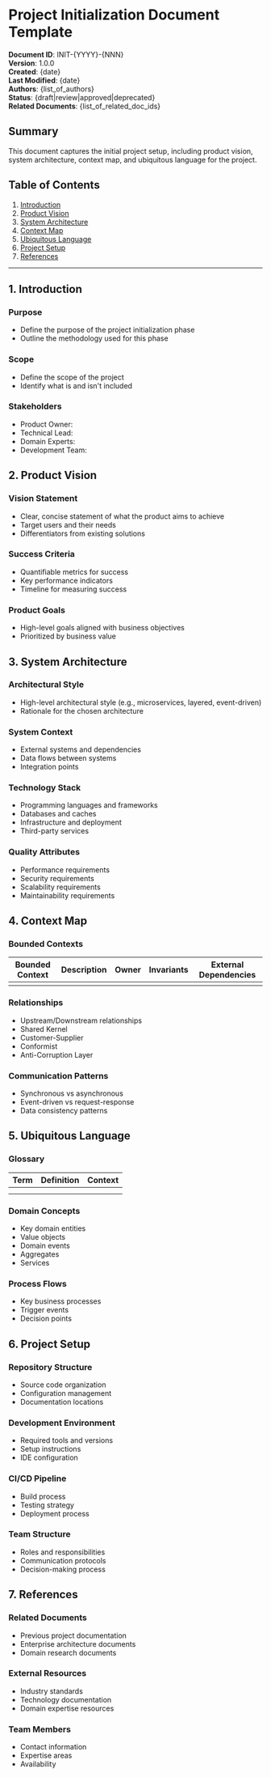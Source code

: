 # Project Initialization Document Template

**Document ID**: INIT-{YYYY}-{NNN}  
**Version**: 1.0.0  
**Created**: {date}  
**Last Modified**: {date}  
**Authors**: {list_of_authors}  
**Status**: {draft|review|approved|deprecated}  
**Related Documents**: {list_of_related_doc_ids}

## Summary

This document captures the initial project setup, including product vision, system architecture, context map, and ubiquitous language for the project.

## Table of Contents

1. [Introduction](#introduction)
2. [Product Vision](#product-vision)
3. [System Architecture](#system-architecture)
4. [Context Map](#context-map)
5. [Ubiquitous Language](#ubiquitous-language)
6. [Project Setup](#project-setup)
7. [References](#references)

---

## 1. Introduction

### Purpose
- Define the purpose of the project initialization phase
- Outline the methodology used for this phase

### Scope
- Define the scope of the project
- Identify what is and isn't included

### Stakeholders
- Product Owner:
- Technical Lead:
- Domain Experts:
- Development Team:

## 2. Product Vision

### Vision Statement
- Clear, concise statement of what the product aims to achieve
- Target users and their needs
- Differentiators from existing solutions

### Success Criteria
- Quantifiable metrics for success
- Key performance indicators
- Timeline for measuring success

### Product Goals
- High-level goals aligned with business objectives
- Prioritized by business value

## 3. System Architecture

### Architectural Style
- High-level architectural style (e.g., microservices, layered, event-driven)
- Rationale for the chosen architecture

### System Context
- External systems and dependencies
- Data flows between systems
- Integration points

### Technology Stack
- Programming languages and frameworks
- Databases and caches
- Infrastructure and deployment
- Third-party services

### Quality Attributes
- Performance requirements
- Security requirements
- Scalability requirements
- Maintainability requirements

## 4. Context Map

### Bounded Contexts
| Bounded Context | Description | Owner | Invariants | External Dependencies |
|----------------|-------------|--------|------------|---------------------|
| | | | | |

### Relationships
- Upstream/Downstream relationships
- Shared Kernel
- Customer-Supplier
- Conformist
- Anti-Corruption Layer

### Communication Patterns
- Synchronous vs asynchronous
- Event-driven vs request-response
- Data consistency patterns

## 5. Ubiquitous Language

### Glossary
| Term | Definition | Context |
|------|------------|---------|
| | | |
| | | |

### Domain Concepts
- Key domain entities
- Value objects
- Domain events
- Aggregates
- Services

### Process Flows
- Key business processes
- Trigger events
- Decision points

## 6. Project Setup

### Repository Structure
- Source code organization
- Configuration management
- Documentation locations

### Development Environment
- Required tools and versions
- Setup instructions
- IDE configuration

### CI/CD Pipeline
- Build process
- Testing strategy
- Deployment process

### Team Structure
- Roles and responsibilities
- Communication protocols
- Decision-making process

## 7. References

### Related Documents
- Previous project documentation
- Enterprise architecture documents
- Domain research documents

### External Resources
- Industry standards
- Technology documentation
- Domain expertise resources

### Team Members
- Contact information
- Expertise areas
- Availability